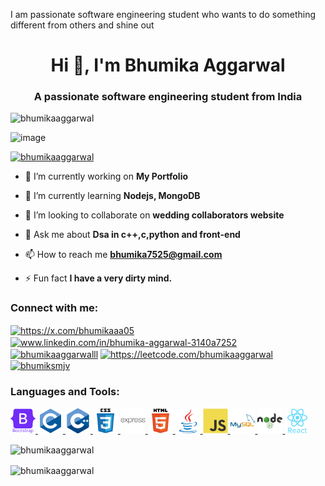 <!--
**Bhumikaaggarwal/Bhumikaaggarwal** is a ✨ _special_ ✨ repository because its `README.md` (this file) appears on your GitHub profile.

Here are some ideas to get you started:

- 🔭 I’m currently working on ...
- 🌱 I’m currently learning ...
- 👯 I’m looking to collaborate on ...
- 🤔 I’m looking for help with ...
- 💬 Ask me about ...
- 📫 How to reach me: ...
- 😄 Pronouns: ...
- ⚡ Fun fact: ...
-->

I am passionate software engineering student who wants to do something different from others and shine out
<h1 align="center">Hi 👋, I'm Bhumika Aggarwal</h1>
<h3 align="center">A passionate software engineering student from India</h3>
<!-- <img alt="coding" width="50px" src="![image](https://github.com/user-attachments/assets/e72e99ae-8c4b-4b9c-94c4-347eb6d1972d)"></img> -->


<p align="left"> <img src="https://komarev.com/ghpvc/?username=bhumikaaggarwal&label=Profile%20views&color=0e75b6&style=flat" alt="bhumikaaggarwal" /> </p>
<img src="https://www.google.com/url?sa=i&url=https%3A%2F%2Fgithub.com%2Frudrabarad%2FGifs&psig=AOvVaw0-rEU8kelFMXQ1xk4vSgxH&ust=1722447171568000&source=images&cd=vfe&opi=89978449&ved=0CBAQjRxqFwoTCKiZ0eOlz4cDFQAAAAAdAAAAABAE" alt="image" width="50px"/>
 <p align="left"> <a href="https://github.com/ryo-ma/github-profile-trophy"><img src="https://github-profile-trophy.vercel.app/?username=bhumikaaggarwal" alt="bhumikaaggarwal" /></a> </p>

- 🔭 I’m currently working on **My Portfolio**

- 🌱 I’m currently learning **Nodejs, MongoDB**

- 👯 I’m looking to collaborate on **wedding collaborators website**

- 💬 Ask me about **Dsa in c++,c,python and front-end**

- 📫 How to reach me **bhumika7525@gmail.com**

- ⚡ Fun fact **I have a very dirty mind.**

<h3 align="left">Connect with me:</h3>
<p align="left">
<a href="https://twitter.com/https://x.com/bhumikaaa05" target="blank"><img align="center" src="https://raw.githubusercontent.com/rahuldkjain/github-profile-readme-generator/master/src/images/icons/Social/twitter.svg" alt="https://x.com/bhumikaaa05" height="30" width="40" /></a>
<a href="https://linkedin.com/in/www.linkedin.com/in/bhumika-aggarwal-3140a7252" target="blank"><img align="center" src="https://raw.githubusercontent.com/rahuldkjain/github-profile-readme-generator/master/src/images/icons/Social/linked-in-alt.svg" alt="www.linkedin.com/in/bhumika-aggarwal-3140a7252" height="30" width="40" /></a>
<a href="https://instagram.com/bhumikaaggarwalll" target="blank"><img align="center" src="https://raw.githubusercontent.com/rahuldkjain/github-profile-readme-generator/master/src/images/icons/Social/instagram.svg" alt="bhumikaaggarwalll" height="30" width="40" /></a>
<a href="https://www.leetcode.com/https://leetcode.com/bhumikaaggarwal" target="blank"><img align="center" src="https://raw.githubusercontent.com/rahuldkjain/github-profile-readme-generator/master/src/images/icons/Social/leet-code.svg" alt="https://leetcode.com/bhumikaaggarwal" height="30" width="40" /></a>
<a href="https://auth.geeksforgeeks.org/user/bhumiksmjv" target="blank"><img align="center" src="https://raw.githubusercontent.com/rahuldkjain/github-profile-readme-generator/master/src/images/icons/Social/geeks-for-geeks.svg" alt="bhumiksmjv" height="30" width="40" /></a>
</p>

<h3 align="left">Languages and Tools:</h3>
<p align="left"> <a href="https://getbootstrap.com" target="_blank" rel="noreferrer"> <img src="https://raw.githubusercontent.com/devicons/devicon/master/icons/bootstrap/bootstrap-plain-wordmark.svg" alt="bootstrap" width="40" height="40"/> </a> <a href="https://www.cprogramming.com/" target="_blank" rel="noreferrer"> <img src="https://raw.githubusercontent.com/devicons/devicon/master/icons/c/c-original.svg" alt="c" width="40" height="40"/> </a> <a href="https://www.w3schools.com/cpp/" target="_blank" rel="noreferrer"> <img src="https://raw.githubusercontent.com/devicons/devicon/master/icons/cplusplus/cplusplus-original.svg" alt="cplusplus" width="40" height="40"/> </a> <a href="https://www.w3schools.com/css/" target="_blank" rel="noreferrer"> <img src="https://raw.githubusercontent.com/devicons/devicon/master/icons/css3/css3-original-wordmark.svg" alt="css3" width="40" height="40"/> </a> <a href="https://expressjs.com" target="_blank" rel="noreferrer"> <img src="https://raw.githubusercontent.com/devicons/devicon/master/icons/express/express-original-wordmark.svg" alt="express" width="40" height="40"/> </a> <a href="https://www.w3.org/html/" target="_blank" rel="noreferrer"> <img src="https://raw.githubusercontent.com/devicons/devicon/master/icons/html5/html5-original-wordmark.svg" alt="html5" width="40" height="40"/> </a> <a href="https://www.java.com" target="_blank" rel="noreferrer"> <img src="https://raw.githubusercontent.com/devicons/devicon/master/icons/java/java-original.svg" alt="java" width="40" height="40"/> </a> <a href="https://developer.mozilla.org/en-US/docs/Web/JavaScript" target="_blank" rel="noreferrer"> <img src="https://raw.githubusercontent.com/devicons/devicon/master/icons/javascript/javascript-original.svg" alt="javascript" width="40" height="40"/> </a> <a href="https://www.mysql.com/" target="_blank" rel="noreferrer"> <img src="https://raw.githubusercontent.com/devicons/devicon/master/icons/mysql/mysql-original-wordmark.svg" alt="mysql" width="40" height="40"/> </a> <a href="https://nodejs.org" target="_blank" rel="noreferrer"> <img src="https://raw.githubusercontent.com/devicons/devicon/master/icons/nodejs/nodejs-original-wordmark.svg" alt="nodejs" width="40" height="40"/> </a> <a href="https://reactjs.org/" target="_blank" rel="noreferrer"> <img src="https://raw.githubusercontent.com/devicons/devicon/master/icons/react/react-original-wordmark.svg" alt="react" width="40" height="40"/> </a> </p>

<p><img align="center" src="https://github-readme-stats.vercel.app/api/top-langs?username=bhumikaaggarwal&show_icons=true&locale=en&layout=compact" alt="bhumikaaggarwal" /></p>

<p><img align="center" src="https://github-readme-streak-stats.herokuapp.com/?user=bhumikaaggarwal&" alt="bhumikaaggarwal" /></p>
